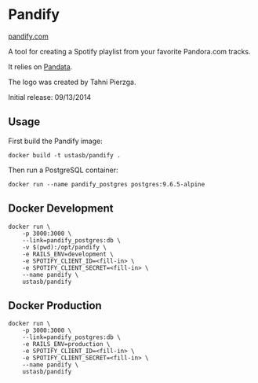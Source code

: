 # Pandify

[pandify.com](http://pandify.com)

A tool for creating a Spotify playlist from your favorite Pandora.com tracks.

It relies on [Pandata](http://github.com/ustasb/pandata).

The logo was created by Tahni Pierzga.

Initial release: 09/13/2014

## Usage

First build the Pandify image:

    docker build -t ustasb/pandify .

Then run a PostgreSQL container:

    docker run --name pandify_postgres postgres:9.6.5-alpine

## Docker Development

    docker run \
        -p 3000:3000 \
        --link=pandify_postgres:db \
        -v $(pwd):/opt/pandify \
        -e RAILS_ENV=development \
        -e SPOTIFY_CLIENT_ID=<fill-in> \
        -e SPOTIFY_CLIENT_SECRET=<fill-in> \
        --name pandify \
        ustasb/pandify

## Docker Production

    docker run \
        -p 3000:3000 \
        --link=pandify_postgres:db \
        -e RAILS_ENV=production \
        -e SPOTIFY_CLIENT_ID=<fill-in> \
        -e SPOTIFY_CLIENT_SECRET=<fill-in> \
        --name pandify \
        ustasb/pandify
